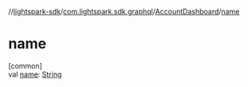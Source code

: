 //[lightspark-sdk](../../../index.md)/[com.lightspark.sdk.graphql](../index.md)/[AccountDashboard](index.md)/[name](name.md)

# name

[common]\
val [name](name.md): [String](https://kotlinlang.org/api/latest/jvm/stdlib/kotlin/-string/index.html)
